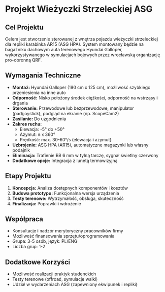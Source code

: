 # Projekt Wieżyczki Strzeleckiej ASG

## Cel Projektu
Celem jest stworzenie sterowanej z wnętrza pojazdu wieżyczki strzeleckiej dla repliki karabinka AR15 (ASG HPA). System montowany będzie na bagażniku dachowym auta terenowego Hyundai Galloper, wykorzystywanego w symulacjach bojowych przez wrocławską organizację pro-obronną QRF.

## Wymagania Techniczne
- **Montaż:** Hyundai Galloper (180 cm x 125 cm), możliwość szybkiego przeniesienia na inne auto
- **Odporność:** Nisko położony środek ciężkości, odporność na wstrząsy i drgania
- **Sterowanie:** Przewodowe lub bezprzewodowe, manipulator (pad/joystick), podgląd na ekranie (np. ScopeCam2)
- **Zasilanie:** Do uzgodnienia
- **Zakres ruchu:**
  - Elewacja: -5° do +50°
  - Azymut: n x 360°
  - Prędkość: max. 30-60°/s (elewacja i azymut)
- **Uzbrojenie:** ASG HPA (AR15), automatyczne magazynki lub własny podajnik
- **Eliminacja:** Trafienie BB 6 mm w tylną tarczę, sygnał świetlny czerwony
- **Dodatkowe opcje:** Integracja z lunetą termowizyjną

## Etapy Projektu
1. **Koncepcja:** Analiza dostępnych komponentów i kosztów
2. **Budowa prototypu:** Funkcjonalna wersja urządzenia
3. **Testy terenowe:** Wytrzymałość, obsługa, skuteczność
4. **Finalizacja:** Poprawki i wdrożenie

## Współpraca
- Konsultacje i nadzór merytoryczny pracowników firmy
- Możliwość finansowania sprzętu/oprogramowania
- Grupa: 3-5 osób, język: PL/ENG
- Liczba grup: 1-2

## Dodatkowe Korzyści
- Możliwość realizacji praktyk studenckich
- Testy terenowe (offroad, symulacje walki)
- Udział w wydarzeniach ASG (zapewniony ekwipunek i repliki)
